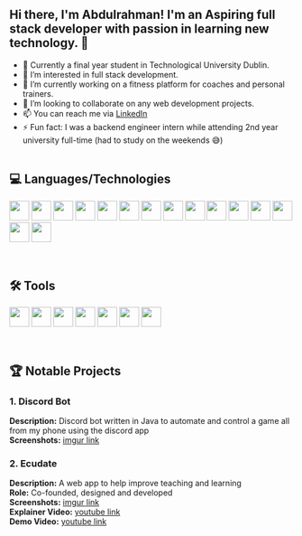 ## Hi there, I'm Abdulrahman! I'm an Aspiring full stack developer with passion in learning new technology. 👋
- 📖 Currently a final year student in Technological University Dublin.
- 👀 I’m interested in full stack development.
- 💪 I’m currently working on a fitness platform for coaches and personal trainers.
- 💞️ I’m looking to collaborate on any web development projects.
- 📫 You can reach me via [LinkedIn](https://www.linkedin.com/in/a-ri/)
- ⚡ Fun fact: I was a backend engineer intern while attending 2nd year university full-time (had to study on the weekends 😅)<br><br>

## 💻 Languages/Technologies
<p float="left">
  <img src="https://cdn.jsdelivr.net/gh/devicons/devicon/icons/javascript/javascript-original.svg" width="35" height="35"/>
  <img src="https://cdn.jsdelivr.net/gh/devicons/devicon/icons/ruby/ruby-original.svg" width="35" height="35"/>
  <img src="https://cdn.jsdelivr.net/gh/devicons/devicon/icons/java/java-original.svg" width="35" height="35"/> 
  <img src="https://cdn.jsdelivr.net/gh/devicons/devicon/icons/python/python-original.svg" width="35" height="35"/>
  
  <img src="https://cdn.jsdelivr.net/gh/devicons/devicon/icons/react/react-original.svg" width="35" height="35"/>
  <img src="https://cdn.jsdelivr.net/gh/devicons/devicon/icons/nodejs/nodejs-original.svg" width="35" height="35"/>
  <img src="https://cdn.jsdelivr.net/gh/devicons/devicon/icons/express/express-original.svg" width="35" height="35"/>
  <img src="https://cdn.jsdelivr.net/gh/devicons/devicon/icons/html5/html5-plain-wordmark.svg" width="35" height="35"/>
  <img src="https://cdn.jsdelivr.net/gh/devicons/devicon/icons/css3/css3-plain-wordmark.svg" width="35" height="35"/>
  <img src="https://cdn.jsdelivr.net/gh/devicons/devicon/icons/c/c-original.svg" width="35" height="35"/>
  
  <img src="https://cdn.jsdelivr.net/gh/devicons/devicon/icons/mongodb/mongodb-plain.svg" width="35" height="35"/>
  <img src="https://cdn.jsdelivr.net/gh/devicons/devicon/icons/sass/sass-original.svg" width="35" height="35" />
  <img src="https://cdn.jsdelivr.net/gh/devicons/devicon/icons/less/less-plain-wordmark.svg" width="35" height="35" />
  <img src="https://cdn.jsdelivr.net/gh/devicons/devicon/icons/redux/redux-original.svg" width="35" height="35" />
  <img src="https://cdn.jsdelivr.net/gh/devicons/devicon/icons/rails/rails-plain.svg" width="35" height="35" />
</p><br>

## 🛠️ Tools
<p float="left">
  <img src="https://cdn.jsdelivr.net/gh/devicons/devicon/icons/git/git-plain.svg" width="35" height="35"//>
  <img src="https://cdn.jsdelivr.net/gh/devicons/devicon/icons/github/github-original.svg" width="35" height="35"/>
  <img src="https://cdn.jsdelivr.net/gh/devicons/devicon/icons/jira/jira-original.svg" width="35" height="35" />
  <img src="https://cdn.jsdelivr.net/gh/devicons/devicon/icons/trello/trello-plain.svg" width="35" height="35" />
  <img src="https://cdn.jsdelivr.net/gh/devicons/devicon/icons/jenkins/jenkins-original.svg" width="35" height="35" />
  <img src="https://cdn.jsdelivr.net/gh/devicons/devicon/icons/heroku/heroku-plain.svg" width="35" height="35" />
  <img src="https://cdn.jsdelivr.net/gh/devicons/devicon/icons/amazonwebservices/amazonwebservices-original.svg" width="35" height="35" />
</p><br>

## 🏆 Notable Projects
### 1. Discord Bot
**Description:** Discord bot written in Java to automate and control a game all from my phone using the discord app<br>
**Screenshots:** [imgur link](https://imgur.com/a/OZTmypN)<br>

### 2. Ecudate <br>
**Description:** A web app to help improve teaching and learning<br>
**Role:** Co-founded, designed and developed<br>
**Screenshots:** [imgur link](https://imgur.com/a/cYOsnOn)<br>
**Explainer Video:** [youtube link](https://www.youtube.com/watch?v=_EZtRBD2YQI)<br>
**Demo Video:** [youtube link](https://www.youtube.com/watch?v=fyu02UEmln0&feature=youtu.be)<br>
